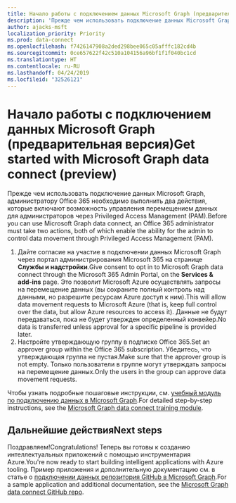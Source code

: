 ```yaml
---
title: Начало работы с подключением данных Microsoft Graph (предварительная версия)
description: 'Прежде чем использовать подключение данных Microsoft Graph, администратору Office 365 необходимо выполнить два действия, которые включают возможность управления перемещением данных для администраторов через Privileged Access Management (PAM). '
author: ajacks-msft
localization_priority: Priority
ms.prod: data-connect
ms.openlocfilehash: f7426147908a2ded298bee065c05afffc182cd4b
ms.sourcegitcommit: 0ce657622f42c510a104156a96bf1f1f040bc1cd
ms.translationtype: HT
ms.contentlocale: ru-RU
ms.lasthandoff: 04/24/2019
ms.locfileid: "32526121"
---
```

# <a name="get-started-with-microsoft-graph-data-connect-preview"></a><span data-ttu-id="2e3c3-103">Начало работы с подключением данных Microsoft Graph (предварительная версия)</span><span class="sxs-lookup"><span data-stu-id="2e3c3-103">Get started with Microsoft Graph data connect (preview)</span></span>

<span data-ttu-id="2e3c3-104">Прежде чем использовать подключение данных Microsoft Graph, администратору Office 365 необходимо выполнить два действия, которые включают возможность управления перемещением данных для администраторов через Privileged Access Management (PAM).</span><span class="sxs-lookup"><span data-stu-id="2e3c3-104">Before you can use Microsoft Graph data connect, an Office 365 administrator must take two actions, both of which enable the ability for the admin to control data movement through Privileged Access Management (PAM).</span></span> 

1. <span data-ttu-id="2e3c3-105">Дайте согласие на участие в подключении данных Microsoft Graph через портал администрирования Microsoft 365 на странице **Службы и надстройки**.</span><span class="sxs-lookup"><span data-stu-id="2e3c3-105">Give consent to opt in to Microsoft Graph data connect through the Microsoft 365 Admin Portal, on the **Services & add-ins** page.</span></span> <span data-ttu-id="2e3c3-106">Это позволит Microsoft Azure осуществлять запросы на перемещение данных (вы сохраните полный контроль над данными, но разрешите ресурсам Azure доступ к ним).</span><span class="sxs-lookup"><span data-stu-id="2e3c3-106">This will allow data movement requests to Microsoft Azure (that is, keep full control over the data, but allow Azure resources to access it).</span></span> <span data-ttu-id="2e3c3-107">Данные не будут передаваться, пока не будет утвержден определенный конвейер.</span><span class="sxs-lookup"><span data-stu-id="2e3c3-107">No data is transferred unless approval for a specific pipeline is provided later.</span></span>
2. <span data-ttu-id="2e3c3-108">Настройте утверждающую группу в подписке Office 365.</span><span class="sxs-lookup"><span data-stu-id="2e3c3-108">Set an approver group within the Office 365 subscription.</span></span> <span data-ttu-id="2e3c3-109">Убедитесь, что утверждающая группа не пустая.</span><span class="sxs-lookup"><span data-stu-id="2e3c3-109">Make sure that the approver group is not empty.</span></span> <span data-ttu-id="2e3c3-110">Только пользователи в группе могут утверждать запросы на перемещение данных.</span><span class="sxs-lookup"><span data-stu-id="2e3c3-110">Only the users in the group can approve data movement requests.</span></span>

<span data-ttu-id="2e3c3-111">Чтобы узнать подробные пошаговые инструкции, см. [учебный модуль по подключению данных в Microsoft Graph](https://github.com/microsoftgraph/msgraph-training-dataconnect/blob/master/Lab.md).</span><span class="sxs-lookup"><span data-stu-id="2e3c3-111">For detailed step-by-step instructions, see the [Microsoft Graph data connect training module](https://github.com/microsoftgraph/msgraph-training-dataconnect/blob/master/Lab.md).</span></span>

## <a name="next-steps"></a><span data-ttu-id="2e3c3-112">Дальнейшие действия</span><span class="sxs-lookup"><span data-stu-id="2e3c3-112">Next steps</span></span>

<span data-ttu-id="2e3c3-113">Поздравляем!</span><span class="sxs-lookup"><span data-stu-id="2e3c3-113">Congratulations!</span></span> <span data-ttu-id="2e3c3-114">Теперь вы готовы к созданию интеллектуальных приложений с помощью инструментария Azure.</span><span class="sxs-lookup"><span data-stu-id="2e3c3-114">You're now ready to start building intelligent applications with Azure tooling.</span></span> <span data-ttu-id="2e3c3-115">Пример приложения и дополнительную документацию см. в статье о [подключении данных репозитория GitHub в Microsoft Graph](https://github.com/OfficeDev/MS-Graph-Data-Connect/wiki).</span><span class="sxs-lookup"><span data-stu-id="2e3c3-115">For a sample application and additional documentation, see the [Microsoft Graph data connect GitHub repo](https://github.com/OfficeDev/MS-Graph-Data-Connect/wiki).</span></span> 
